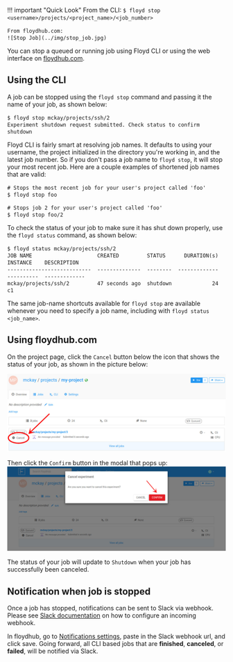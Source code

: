!!! important "Quick Look"
    From the CLI:
    ```
    $ floyd stop <username>/projects/<project_name>/<job_number>
    ```

    From floydhub.com:
    ![Stop Job](../img/stop_job.jpg)


You can stop a queued or running job using Floyd CLI or using the web interface
on [floydhub.com](https://www.floydhub.com).

## Using the CLI
A job can be stopped using the `floyd stop` command and passing it the name of
your job, as shown below:

```
$ floyd stop mckay/projects/ssh/2
Experiment shutdown request submitted. Check status to confirm shutdown
```

Floyd CLI is fairly smart at resolving job names. It defaults to using your
username, the project initialized in the directory you're working in, and the
latest job number. So if you don't pass a job name to `floyd stop`, it will
stop your most recent job. Here are a couple examples of shortened job names
that are valid:

```
# Stops the most recent job for your user's project called 'foo'
$ floyd stop foo
```

```
# Stops job 2 for your user's project called 'foo'
$ floyd stop foo/2
```

To check the status of your job to make sure it has shut down properly, use the
`floyd status` command, as shown below:

```
$ floyd status mckay/projects/ssh/2
JOB NAME                     CREATED         STATUS      DURATION(s)  INSTANCE    DESCRIPTION
---------------------------  --------------  --------  -------------  ----------  -------------
mckay/projects/ssh/2         47 seconds ago  shutdown             24  c1
```

The same job-name shortcuts available for `floyd stop` are available whenever
you need to specify a job name, including with `floyd status <job_name>`.

## Using floydhub.com
On the project page, click the `Cancel` button below the icon that shows the status of your job, as shown in the picture below:

![Stop Job](../img/stop_job.jpg)

Then click the `Confirm` button in the modal that pops up:
![Stop Job Confirm](../img/stop_job_modal.jpg)

The status of your job will update to `Shutdown` when your job has successfully
been canceled.


## Notification when job is stopped
Once a job has stopped, notifications can be sent to Slack via webhook.  Please see
[Slack documentation](https://get.slack.help/hc/en-us/articles/115005265063-Incoming-WebHooks-for-Slack)
on how to configure an incoming webhook.

In floydhub, go to [Notifications settings](https://www.floydhub.com/settings/notifications), paste in the Slack webhook url, and click save.
Going forward, all CLI based jobs that are **finished**, **canceled**, or **failed**, will be notified via Slack.
